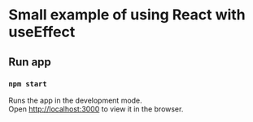 # Small example of using React with useEffect

## Run app

### `npm start`

Runs the app in the development mode.\
Open [http://localhost:3000](http://localhost:3000) to view it in the browser.